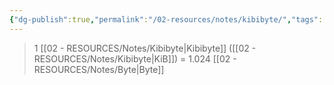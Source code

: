 ```yaml
---
{"dg-publish":true,"permalink":"/02-resources/notes/kibibyte/","tags":["mathe/binärzahlen"],"noteIcon":"","updated":"2025-07-12T13:31:41.000+02:00"}
---
```


>1 [[02 - RESOURCES/Notes/Kibibyte\|Kibibyte]] ([[02 - RESOURCES/Notes/Kibibyte\|KiB]]) = 1.024 [[02 - RESOURCES/Notes/Byte\|Byte]]